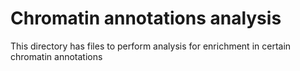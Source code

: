 # Chromatin annotations analysis
This directory has files to perform analysis for enrichment in certain chromatin annotations
